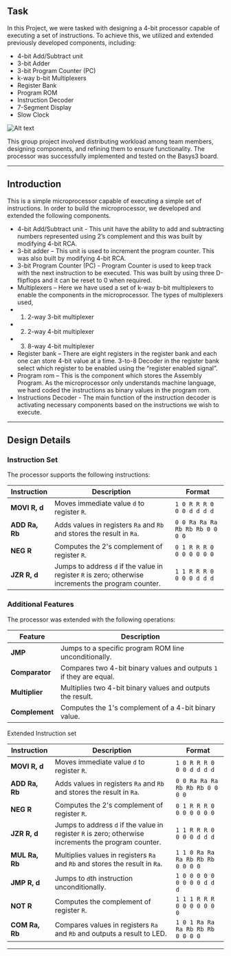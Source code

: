 ## Task
In this Project, we were tasked with designing a 4-bit processor capable of executing a set of instructions. To achieve this, we utilized and extended previously developed components, including:

- 4-bit Add/Subtract unit  
- 3-bit Adder  
- 3-bit Program Counter (PC)  
- k-way b-bit Multiplexers  
- Register Bank  
- Program ROM  
- Instruction Decoder  
- 7-Segment Display  
- Slow Clock
  
![Alt text](Images/image1.png)

This group project involved distributing workload among team members, designing components, and refining them to ensure functionality. The processor was successfully implemented and tested on the Basys3 board.

---
## Introduction
This is a simple microprocessor capable of executing a simple set of instructions. In order to build the
microprocessor, we developed and extended the following components.
- 4-bit Add/Subtract unit - This unit have the ability to add and subtracting numbers represented using
2’s complement and this was built by modifying 4-bit RCA.
- 3-bit adder – This unit is used to increment the program counter. This was also built by modifying 4-bit
RCA.
- 3-bit Program Counter (PC) - Program Counter is used to keep track with the next instruction to be
executed. This was built by using three D-flipflops and it can be reset to 0 when required.
- Multiplexers – Here we have used a set of k-way b-bit multiplexers to enable the components in the
microprocessor. The types of multiplexers used,
- 01. 2-way 3-bit multiplexer
- 02. 2-way 4-bit multiplexer
- 03. 8-way 4-bit multiplexer
- Register bank – There are eight registers in the register bank and each one can store 4-bit value at a
time. 3-to-8 Decoder in the register bank select which register to be enabled using the “register
enabled signal”.
- Program rom – This is the component which stores the Assembly Program. As the microprocessor only
understands machine language, we hard coded the instructions as binary values in the program rom.
- Instructions Decoder - The main function of the instruction decoder is activating necessary components
based on the instructions we wish to execute.

---

## Design Details
### Instruction Set
The processor supports the following instructions:

| **Instruction** | **Description**                                                                 | **Format**                          |
|------------------|---------------------------------------------------------------------------------|-------------------------------------|
| **MOVI R, d**   | Moves immediate value `d` to register `R`.                                      | `1 0 R R R 0 0 0 d d d d`          |
| **ADD Ra, Rb**  | Adds values in registers `Ra` and `Rb` and stores the result in `Ra`.           | `0 0 Ra Ra Ra Rb Rb Rb 0 0 0 0`    |
| **NEG R**       | Computes the 2's complement of register `R`.                                    | `0 1 R R R 0 0 0 0 0 0 0`          |
| **JZR R, d**    | Jumps to address `d` if the value in register `R` is zero; otherwise increments the program counter. | `1 1 R R R 0 0 0 0 d d d` |

### Additional Features
The processor was extended with the following operations:

| **Feature**     | **Description**                                                                 |
|------------------|---------------------------------------------------------------------------------|
| **JMP**         | Jumps to a specific program ROM line unconditionally.                          |
| **Comparator**  | Compares two 4-bit binary values and outputs `1` if they are equal.            |
| **Multiplier**  | Multiplies two 4-bit binary values and outputs the result.                     |
| **Complement**  | Computes the 1's complement of a 4-bit binary value.                          |

Extended Instruction set

| **Instruction** | **Description**                                                                 | **Format**                          |
|------------------|---------------------------------------------------------------------------------|-------------------------------------|
| **MOVI R, d**   | Moves immediate value `d` to register `R`.                                      | `1 0 R R R 0 0 0 d d d d`          |
| **ADD Ra, Rb**  | Adds values in registers `Ra` and `Rb` and stores the result in `Ra`.           | `0 0 Ra Ra Ra Rb Rb Rb 0 0 0 0`    |
| **NEG R**       | Computes the 2's complement of register `R`.                                    | `0 1 R R R 0 0 0 0 0 0 0`          |
| **JZR R, d**    | Jumps to address `d` if the value in register `R` is zero; otherwise increments the program counter. | `1 1 R R R 0 0 0 0 d d d`         |
| **MUL Ra, Rb**  | Multiplies values in registers `Ra` and `Rb` and stores the result in `Ra`.     | `1 1 0 Ra Ra Ra Rb Rb Rb 0 0 0 0`  |
| **JMP R, d**    | Jumps to `d`th instruction unconditionally.                                     | `1 0 0 0 0 0 0 0 0 0 d d d`        |
| **NOT R**       | Computes the complement of register `R`.                                       | `1 1 1 R R R 0 0 0 0 0 0 0`        |
| **COM Ra, Rb**  | Compares values in registers `Ra` and `Rb` and outputs a result to LED.         | `1 0 1 Ra Ra Ra Rb Rb Rb 0 0 0 0`  |

---

